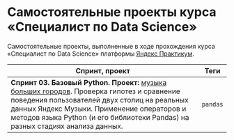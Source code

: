 # Самостоятельные проекты курса «Специалист по Data Science»

Самостоятельные проекты, выполненные в ходе прохождения курса «Специалист по Data Science» платформы [Яндекс Практикум](https://practicum.yandex.ru/).

| Спринт, проект | Теги |
| --- | --- |
| **Спринт 03. Базовый Python. Проект:** [музыка больших городов](./projects/03_basic-python/notebook.ipynb). Проверка гипотез и сравнение поведения пользователей двух столиц на реальных данных Яндекс Музыки. Применение операторов и методов языка Python (и его библиотеки Pandas) на разных стадиях анализа данных. | `pandas` |
